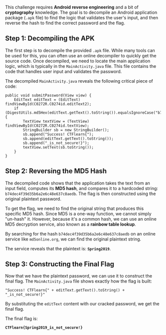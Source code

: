 This challenge requires **Android reverse engineering** and a bit of **cryptography** knowledge. The goal is to decompile an Android application package (`.apk` file) to find the logic that validates the user's input, and then reverse the hash to find the correct password and the flag.

## Step 1: Decompiling the APK

The first step is to decompile the provided `.apk` file. While many tools can be used for this, you can often use an online decompiler to quickly get the source code. Once decompiled, we need to locate the main application logic, which is typically in the `MainActivity.java` file. This file contains the code that handles user input and validates the password.

The decompiled `MainActivity.java` reveals the following critical piece of code:

```
public void submitPassword(View view) {
    EditText editText = (EditText) findViewById(C0272R.C0274id.editText2);
    if (DigestUtils.md5Hex(editText.getText().toString()).equalsIgnoreCase("b74dec4f39d35b6a2e6c48e637c8aedb")) {
        TextView textView = (TextView) findViewById(C0272R.C0274id.textView);
        StringBuilder sb = new StringBuilder();
        sb.append("Success! CTFlearn{");
        sb.append(editText.getText().toString());
        sb.append("_is_not_secure!}");
        textView.setText(sb.toString());
    }
}
```

## Step 2: Reversing the MD5 Hash

The decompiled code shows that the application takes the text from an input field, computes its **MD5 hash**, and compares it to a hardcoded string: `b74dec4f39d35b6a2e6c48e637c8aedb`. The flag is then constructed using the original plaintext password.

To get the flag, we need to find the original string that produces this specific MD5 hash. Since MD5 is a one-way function, we cannot simply "un-hash" it. However, because it's a common hash, we can use an online MD5 decryption service, also known as a **rainbow table lookup**.

By searching for the hash `b74dec4f39d35b6a2e6c48e637c8aedb` on an online service like `md5online.org`, we can find the original plaintext string.

The service reveals that the plaintext is: **`Spring2019`**.

## Step 3: Constructing the Final Flag

Now that we have the plaintext password, we can use it to construct the final flag. The `MainActivity.java` file shows exactly how the flag is built:

`"Success! CTFlearn{" + editText.getText().toString() + "_is_not_secure!}"`

By substituting the `editText` content with our cracked password, we get the final flag.

The final flag is:

**`CTFlearn{Spring2019_is_not_secure!}`**